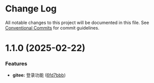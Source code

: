 # Change Log

All notable changes to this project will be documented in this file.
See [Conventional Commits](https://conventionalcommits.org) for commit guidelines.

# 1.1.0 (2025-02-22)

### Features

- **gitee:** 登录功能 ([6fd7bbb](https://github.com/imtangx/easylogin/commit/6fd7bbb293bf1d90593a87978630cef0bca9cb1d))
